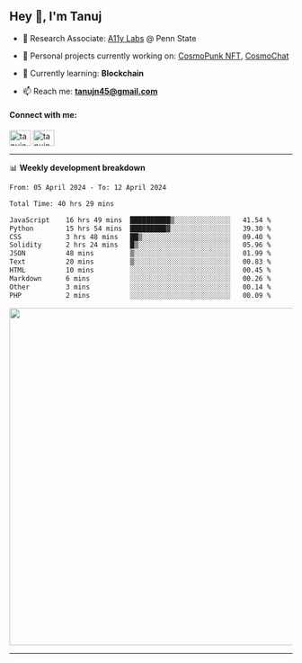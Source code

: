 <h2>Hey 👋, I'm Tanuj</h2>

- 🔬 Research Associate: [A11y Labs](https://a11y.ist.psu.edu/) @ Penn State 

- 🔭 Personal projects currently working on: [CosmoPunk NFT](https://github.com/tanujn45/CosmoNFT), [CosmoChat](https://github.com/tanujn45/CosmoChat)

- 🌱 Currently learning: **Blockchain**

- 📫 Reach me: **tanujn45@gmail.com**

<h4 align="left">Connect with me:</h4>
<p align="left">
<a href="https://twitter.com/tanujn45" target="blank"><img align="center" src="https://raw.githubusercontent.com/rahuldkjain/github-profile-readme-generator/master/src/images/icons/Social/twitter.svg" alt="tanujn45" height="28" width="38" /></a>
<a href="https://linkedin.com/in/tanujn45" target="blank"><img align="center" src="https://raw.githubusercontent.com/rahuldkjain/github-profile-readme-generator/master/src/images/icons/Social/linked-in-alt.svg" alt="tanujn45" height="28" width="38" /></a>
</p>

-------

📊 **Weekly development breakdown**
<!--START_SECTION:waka-->

```txt
From: 05 April 2024 - To: 12 April 2024

Total Time: 40 hrs 29 mins

JavaScript    16 hrs 49 mins  ██████████▒░░░░░░░░░░░░░░   41.54 %
Python        15 hrs 54 mins  █████████▓░░░░░░░░░░░░░░░   39.30 %
CSS           3 hrs 48 mins   ██▒░░░░░░░░░░░░░░░░░░░░░░   09.40 %
Solidity      2 hrs 24 mins   █▒░░░░░░░░░░░░░░░░░░░░░░░   05.96 %
JSON          48 mins         ▒░░░░░░░░░░░░░░░░░░░░░░░░   01.99 %
Text          20 mins         ▒░░░░░░░░░░░░░░░░░░░░░░░░   00.83 %
HTML          10 mins         ░░░░░░░░░░░░░░░░░░░░░░░░░   00.45 %
Markdown      6 mins          ░░░░░░░░░░░░░░░░░░░░░░░░░   00.26 %
Other         3 mins          ░░░░░░░░░░░░░░░░░░░░░░░░░   00.14 %
PHP           2 mins          ░░░░░░░░░░░░░░░░░░░░░░░░░   00.09 %
```

<!--END_SECTION:waka-->

<img src="https://wakatime.com/share/@018e9abd-1aa4-4aa6-9db7-5ca3b999e810/4650b67a-98aa-46b4-b598-3d8a2451f0df.svg" width="600"/>

-------
